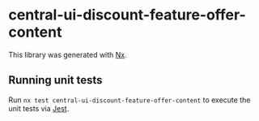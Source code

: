 # central-ui-discount-feature-offer-content

This library was generated with [Nx](https://nx.dev).

## Running unit tests

Run `nx test central-ui-discount-feature-offer-content` to execute the unit tests via [Jest](https://jestjs.io).
